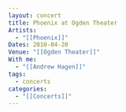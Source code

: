 ```yaml
---
layout: concert
title: Phoenix at Ogden Theater
Artists:
  - "[[Phoenix]]"
Dates: 2010-04-20
Venue: "[[Ogden Theater]]"
With me:
  - "[[Andrew Hagen]]"
tags:
  - concerts
categories:
  - "[[Concerts]]"
---
```

